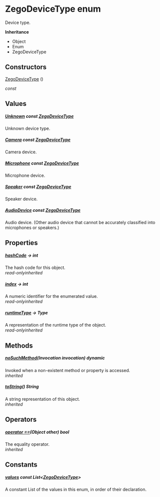 


# ZegoDeviceType enum







<p>Device type.</p>



**Inheritance**

- Object
- Enum
- ZegoDeviceType






## Constructors

[ZegoDeviceType](../zego_uikit_prebuilt_live_audio_room/ZegoDeviceType/ZegoDeviceType.md) ()

  _const_ 


## Values

##### [Unknown](../zego_uikit_prebuilt_live_audio_room/ZegoDeviceType.md) const [ZegoDeviceType](../zego_uikit_prebuilt_live_audio_room/ZegoDeviceType.md)



<p>Unknown device type.</p>  




##### [Camera](../zego_uikit_prebuilt_live_audio_room/ZegoDeviceType.md) const [ZegoDeviceType](../zego_uikit_prebuilt_live_audio_room/ZegoDeviceType.md)



<p>Camera device.</p>  




##### [Microphone](../zego_uikit_prebuilt_live_audio_room/ZegoDeviceType.md) const [ZegoDeviceType](../zego_uikit_prebuilt_live_audio_room/ZegoDeviceType.md)



<p>Microphone device.</p>  




##### [Speaker](../zego_uikit_prebuilt_live_audio_room/ZegoDeviceType.md) const [ZegoDeviceType](../zego_uikit_prebuilt_live_audio_room/ZegoDeviceType.md)



<p>Speaker device.</p>  




##### [AudioDevice](../zego_uikit_prebuilt_live_audio_room/ZegoDeviceType.md) const [ZegoDeviceType](../zego_uikit_prebuilt_live_audio_room/ZegoDeviceType.md)



<p>Audio device. (Other audio device that cannot be accurately classified into microphones or speakers.)</p>  





## Properties

##### [hashCode](../zego_uikit_prebuilt_live_audio_room/ZegoDeviceType/hashCode.md) &#8594; int



The hash code for this object.  
_<span class="feature">read-only</span><span class="feature">inherited</span>_



##### [index](../zego_uikit_prebuilt_live_audio_room/ZegoDeviceType/index.md) &#8594; int



A numeric identifier for the enumerated value.  
_<span class="feature">read-only</span><span class="feature">inherited</span>_



##### [runtimeType](../zego_uikit_prebuilt_live_audio_room/ZegoDeviceType/runtimeType.md) &#8594; Type



A representation of the runtime type of the object.  
_<span class="feature">read-only</span><span class="feature">inherited</span>_





## Methods

##### [noSuchMethod](../zego_uikit_prebuilt_live_audio_room/ZegoDeviceType/noSuchMethod.md)(Invocation invocation) dynamic



Invoked when a non-existent method or property is accessed.  
_<span class="feature">inherited</span>_



##### [toString](../zego_uikit_prebuilt_live_audio_room/ZegoDeviceType/toString.md)() String



A string representation of this object.  
_<span class="feature">inherited</span>_





## Operators

##### [operator ==](../zego_uikit_prebuilt_live_audio_room/ZegoDeviceType/operator_equals.md)(Object other) bool



The equality operator.  
_<span class="feature">inherited</span>_










## Constants

##### [values](../zego_uikit_prebuilt_live_audio_room/ZegoDeviceType/values-constant.md) const List&lt;[ZegoDeviceType](../zego_uikit_prebuilt_live_audio_room/ZegoDeviceType.md)>



A constant List of the values in this enum, in order of their declaration.  









